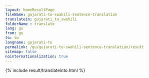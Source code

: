 ```yaml
---
layout: homeResultPage
fileName: gujarati-to-swahili-sentence-translation
translatein: gujarati_to_swahili
folderName : translate
lang: gu
from: gu
to: sw
langname: gujarati-to
permalink: /gu/gujarati-to-swahili-sentence-translation/result
sitemap: false
nointernationalization: true
---
```

{% include result/translateinto.html %}

<script src="/js/result/translation.js" data-foldername="{{page.folderName}}" data-lang="{{page.lang}}"></script>
